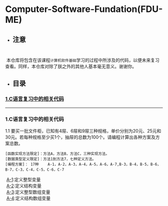 # Computer-Software-Fundation(FDU-ME)
* ## 注意<br>  
  本仓库将包含在该课程`计算机软件基础`学习的过程中所涉及的代码，以便未来复习查看。同样，本仓库对除了朕之外的其他人基本毫无意义。谢谢你。
<br>
* ## 目录<br>
### [1.C语言复习中的相关代码](https://github.com/Ideasay/Computer-Software-Fundation/blob/master/README.md#1c%E8%AF%AD%E8%A8%80%E5%A4%8D%E4%B9%A0%E4%B8%AD%E7%9A%84%E7%9B%B8%E5%85%B3%E4%BB%A3%E7%A0%81-1)

____________________________________________________________________________________________________

### 1.C语言复习中的相关代码
1.1 要买一批文件柜，已知有4屉、6屉和9屉三种规格，单价分别为20元、25元和30元。若每种规格至少买1个，抽屉的总数为100个。请编程计算出各种方案及方案总数。
    
    [函数实现方法限定]：方法A，方法B，方法C，三种实现方法。  
    [数据类型定义限定]：方法1到方法7，七种定义方法。  
    [编程方案]： 17种    A-1，A-2，A-3，A-4，A-5，A-6，A-7,B-3，B-4，B-5，B-6，B-7，C-3，C-4，C-5，C-6，C-7 
  [A-1](https://github.com/Ideasay/Computer-Software-Fundation/blob/master/1.cpp):定义整型变量<br>
  [A-2](https://github.com/Ideasay/Computer-Software-Fundation/blob/master/2.cpp):定义结构变量<br>
  [A-3](https://github.com/Ideasay/Computer-Software-Fundation/blob/master/3.cpp):定义整型数组变量<br>
  [A-4](https://github.com/Ideasay/Computer-Software-Fundation/blob/master/4.cpp):定义结构数组变量<br>

